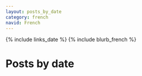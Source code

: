 ```yaml
---
layout: posts_by_date
category: french
navid: French
---
```

{% include links_date %}
{% include blurb_french %}
<h1>Posts by date</h1>
